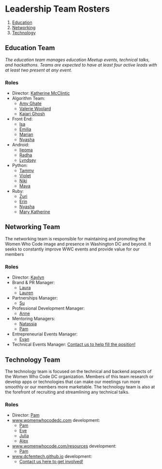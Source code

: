 # Leadership Team Rosters
1. [Education](https://github.com/womenwhocodedc/organization/blob/master/leadership-resources/our_leaders.md#education-team)
1. [Networking](https://github.com/womenwhocodedc/organization/blob/master/leadership-resources/our_leaders.md#networking-team)
1. [Technology](https://github.com/womenwhocodedc/organization/blob/master/leadership-resources/our_leaders.md#technology-team)

## Education Team
*The education team manages education Meetup events, technical talks, and hackathons. Teams are expected to have at least four active leads with at least two present at any event.*

### Roles
- Director: [Katherine McClintic](http://www.katherine.tech/)
- Algorithm Team:
  - [Amy Ghate]()
  - [Valerie Woolard]()
  - [Kajari Ghosh]()
- Front End:
  - [Isa]()
  - [Emilia]()
  - [Marian]()
  - [Nyasha]()
- Android:
  - [Ijeoma]()
  - [Radha]()
  - [Lyndsey]()
- Python:
  - [Tammy]()
  - [Violet]()
  - [Niki]()
  - [Maya]()
- Ruby:
  - [Zuri]()
  - [Erin]()
  - [Nyasha]()
  - [Mary Katherine]()

## Networking Team
The networking team is responsible for maintaining and promoting the Women Who Code image and presence in Washington DC and beyond. It seeks to constantly improve WWC events and provide value for our members

### Roles
- Director: [Kaylyn]()
- Brand & PR Manager:
  - [Laura]()
  - [Lauren]()
- Partnerships Manager:
  - [Su]()
- Professional Development Manager:
  - [Anne]()
- Mentoring Managers: 
  - [Natassja]()
  - [Pam]()
- Entrepreneurial Events Manager:
  - [Evan]()
- Technical Events Manager: [Contact us to help fill the position!]()

## Technology Team
The technology team is focused on the technical and backend aspects of the Women Who Code DC organization. Members of this team research or develop apps or technologies that can make our meetings run more smoothly or our members more marketable. The technology team is also at the forefront of recruiting and streamlining any technical talks.

### Roles
- Director: [Pam]()
- www.womenwhocodedc.com development: 
  - [Pam]()
  - [Eve]()
  - [Julia]()
  - [Alex]()
- www.womenwhocode.com/resources development: 
  - [Pam]()
- www.dcfemtech.github.io development:
  - [Contact us here to get involved!](WWCodeDC@gmail.com)
